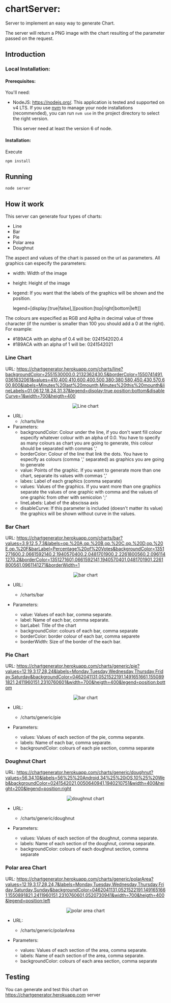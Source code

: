 # chartServer:

Server to implement an easy way to generate Chart.

The server will return a PNG image with the chart resulting of the parameter passed on the request.

## Introduction

### Local Installation:
#### Prerequisites:
You'll need:

- NodeJS: https://nodejs.org/. This application is tested and supported on v4 LTS.
  If you use [nvm](https://github.com/creationix/nvm/) to manage your node
  installations (recommended), you can run `nvm use` in the project directory to
  select the right version.

  This server need at least the version 6 of node.

#### Installation:

Execute

```
npm install
```

## Running

```
node server
```

## How it work

This server can generate four types of charts:

- Line
- Bar
- Pie
- Polar area
- Doughnut

The aspect and values of the chart is passed on the url as parameters.
All graphics can especify the parameters:
  - width: Width of the image
  - height: Height of the image
  - legend: If you want that the labels of the graphics will be shown and the position.

    legend=[display:[true|false],][position:[top|right|bottom|left]]

The colours are especified as RGB and Aplha in decimal value of three character (if the number is
smaller than 100 you should add a 0 at the right).
For example:
- #189ACA with an alpha of 0.4 will be: 0241542020.4
- #189ACA with an alpha of 1 will be: 0241542021

### Line Chart

URL: https://chartgenerator.herokuapp.com/charts/line?backgroundColor=2551530000.0,2132362430.5&borderColor=1550741491,0361632061&values=410,400,410,600,400,500,380;380,580,450,430,570,600,800&labels=Minutes%20last%20mounth,Minutes%20this%20mounth&lineLabels=01,06,12,18,24,31,37&legend=display:true,position:bottom&disableCurve=1&width=700&heigth=400

<center><img src="https://chartgenerator.herokuapp.com/charts/line?backgroundColor=2551530000.0,2132362430.5&borderColor=1550741491,0361632061&values=410,400,410,600,400,500,380;380,580,450,430,570,600,800&labels=Minutes%20last%20mounth,Minutes%20this%20mounth&lineLabels=01,06,12,18,24,31,37&legend=display:true,position:bottom&disableCurve=1&width=700&heigth=400" alt="Line chart"></center>

- URL:
  - /charts/line
- Parameters:
  - backgroundColor: Colour under the line, if you don't want fill colour especify whatever colour with an alpha of 0.0. You have to specify as many colours as chart you are going to generate, this colour should be separated with commas ','
  - borderColor: Colour of the line that link the dots. You have to especify as colours (comma ',' separated) as graphics you are going to generate
  - value: Points of the graphic. If you want to generate more than one chart, separate its values with commas ','
  - labes: Label of each graphics (comma separate)
  - values: Values of the graphics. If you want more than one graphics separate the values of one graphic with comma and the values of one graphic from other with semicolon ';'
  - lineLabels: Label of the abscissa axis
  - disableCurve: If this parameter is included (doesn't matter its value) the graphics will be shown without curve in the values.

### Bar Chart

URL: https://chartgenerator.herokuapp.com/charts/bar?values=3,9,12,5,7,3&labels=op.%20A,op.%20B,op.%20C,op.%20D,op.%20E,op.%20F&barLabel=Percentage%20of%20Votes&backgroundColor=1351271600.2,0661592140.2,1940570400.2,0481701900.2,2261800560.2,0961141270.2&borderColor=1351271601,0661592141,1940570401,0481701901,2261800561,0961141271&borderWidth=1

<center><img src="https://chartgenerator.herokuapp.com/charts/bar?values=3,9,12,5,7,3&labels=op.%20A,op.%20B,op.%20C,op.%20D,op.%20E,op.%20F&barLabel=Percentage%20of%20Votes&backgroundColor=1351271600.2,0661592140.2,1940570400.2,0481701900.2,2261800560.2,0961141270.2&borderColor=1351271601,0661592141,1940570401,0481701901,2261800561,0961141271&borderWidth=1" alt="bar chart"></center>

- URL:
  - /charts/bar

- Parameters:
  - value: Values of each bar, comma separate.
  - label: Name of each bar, comma separate.
  - barLabel: Title of the chart
  - backgroundColor: colours of each bar, comma separate
  - borderColor: border colour of each bar, comma separete
  - borderWidth: Size of the border of the each bar.

### Pie Chart

URL: https://chartgenerator.herokuapp.com/charts/generic/pie?values=12,19,3,17,28,24&labels=Monday,Tuesday,Wednesday,Thursday,Friday,Saturday&backgroundColor=0462041131,0521522191,1491651661,1550891821,2411960151,2310760601&width=700&heigth=400&legend=position:bottom

<center><img src="https://chartgenerator.herokuapp.com/charts/generic/pie?values=12,19,3,17,28,24&labels=Monday,Tuesday,Wednesday,Thursday,Friday,Saturday&backgroundColor=0462041131,0521522191,1491651661,1550891821,2411960151,2310760601&width=700&heigth=400&legend=position:bottom" alt="bar chart"></center>

- URL:
  - /charts/generic/pie

- Parameters:
  - values: Values of each section of the pie, comma separate.
  - labels: Name of each bar, comma separate.
  - backgroundColor: colours of each pie section, comma separate

### Doughnut Chart

URL: https://chartgenerator.herokuapp.com/charts/generic/doughnut?values=56,34,10&labels=56%25%20Android,34%25%20iOS,10%25%20Web&backgroundColor=0241542021,0050640941,1940210751&width=400&height=200&legend=position:right

<center><img src="https://chartgenerator.herokuapp.com/charts/generic/doughnut?values=56,34,10&labels=56%25%20Android,34%25%20iOS,10%25%20Web&backgroundColor=0241542021,0050640941,1940210751&width=400&height=200&legend=position:right" alt="doughnut chart"></center>

- URL:
  - /charts/generic/doughnut

- Parameters:
  - values: Values of each section of the doughnut, comma separate.
  - labels: Name of each section of the doughnut, comma separate.
  - backgroundColor: colours of each doughnut section, comma separate

### Polar area Chart

URL: https://chartgenerator.herokuapp.com/charts/generic/polarArea?values=12,19,3,17,28,24,7&labels=Monday,Tuesday,Wednesday,Thursday,Friday,Saturday,Sunday&backgroundColor=0462041131,0521522191,1491651661,1550891821,2411960151,2310760601,0520730941&width=700&heigth=400&legend=position:left

<center><img src="https://chartgenerator.herokuapp.com/charts/generic/polarArea?values=12,19,3,17,28,24,7&labels=Monday,Tuesday,Wednesday,Thursday,Friday,Saturday,Sunday&backgroundColor=0462041131,0521522191,1491651661,1550891821,2411960151,2310760601,0520730941&width=700&heigth=400&legend=position:left" alt="polar area chart"></center>

- URL:
  - /charts/generic/polarArea

- Parameters:
  - values: Values of each section of the area, comma separate.
  - labels: Name of each section of the area, comma separate.
  - backgroundColor: colours of each area section, comma separate

## Testing

You can generate and test this chart on https://chartgenerator.herokuapp.com server